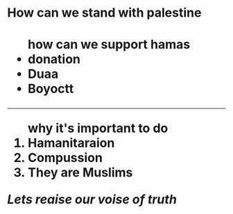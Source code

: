 <html>
<head>
<title> palestine</title>
</head>
<body>
<h1>How can we stand with palestine<h1>
<ul>how can we support hamas
<li>donation</li>
<li>Duaa</li>
<li>Boyoctt</li>
</ul>
<hr>
<ol>why it's important to do 
<li>Hamanitaraion</li>
<li>Compussion</li>
<li>They are Muslims</li>
</ol>
<p><i>Lets reaise our voise of <b>truth</b>
</body>
</html>
<!---
thehakerisalo/thehakerisalo is a ✨ special ✨ repository because its `README.md` (this file) appears on your GitHub profile.
You can click the Preview link to take a look at your changes.
--->
